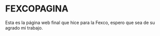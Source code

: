 # FEXCOPAGINA
Esta es la página web final que hice para la Fexco, espero que sea de su agrado mi trabajo.
